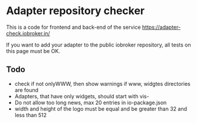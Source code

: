# Adapter repository checker

This is a code for frontend and back-end of the service https://adapter-check.iobroker.in/

If you want to add your adapter to the public iobroker repository, all tests on this page must be OK.

## Todo
- check if not onlyWWW, then show warnings if www, widgtes directories are found
- Adapters, that have only widgets, should start with vis-
- Do not allow too long news, max 20 entries in io-package.json
- width and height of the logo must be equal and be greater than 32 and less than 512
